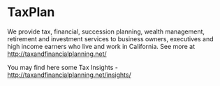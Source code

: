 # TaxPlan

We provide tax, financial, succession planning, wealth management, retirement and investment services to business owners, executives and high income earners who live and work in California. See more at http://taxandfinancialplanning.net/

You may find here some Tax Insights - http://taxandfinancialplanning.net/insights/
